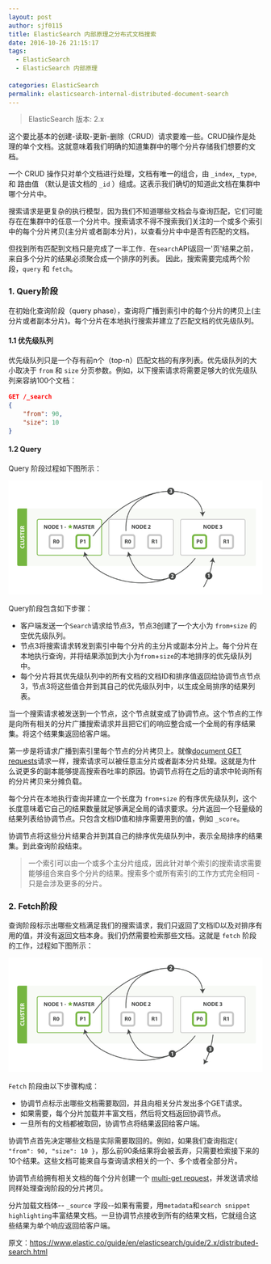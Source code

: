 ```yaml
---
layout: post
author: sjf0115
title: ElasticSearch 内部原理之分布式文档搜索
date: 2016-10-26 21:15:17
tags:
  - ElasticSearch
  - ElasticSearch 内部原理

categories: ElasticSearch
permalink: elasticsearch-internal-distributed-document-search
---
```


> ElasticSearch 版本: 2.x

这个要比基本的创建-读取-更新-删除（CRUD）请求要难一些。CRUD操作是处理的单个文档。这就意味着我们明确的知道集群中的哪个分片存储我们想要的文档。

一个 CRUD 操作只对单个文档进行处理，文档有唯一的组合，由 `_index`, `_type`, 和 路由值 （默认是该文档的 `_id` ）组成。这表示我们确切的知道此文档在集群中哪个分片中。

搜索请求是更复杂的执行模型，因为我们不知道哪些文档会与查询匹配，它们可能存在在集群中的任意一个分片中。搜索请求不得不搜索我们关注的一个或多个索引中的每个分片拷贝(主分片或者副本分片)，以查看分片中中是否有匹配的文档。

但找到所有匹配到文档只是完成了一半工作．在`search`API返回一'页'结果之前，来自多个分片的结果必须聚合成一个排序的列表。 因此，搜索需要完成两个阶段，`query` 和 `fetch`。

### 1. Query阶段

在初始化查询阶段（query phase），查询将广播到索引中的每个分片的拷贝上(主分片或者副本分片)。每个分片在本地执行搜索并建立了匹配文档的优先级队列。

#### 1.1 优先级队列

优先级队列只是一个存有前n个（top-n）匹配文档的有序列表。优先级队列的大小取决于 `from` 和 `size` 分页参数。例如，以下搜索请求将需要足够大的优先级队列来容纳100个文档：
```json
GET /_search
{
    "from": 90,
    "size": 10
}
```

#### 1.2 Query

Query 阶段过程如下图所示：

![](https://github.com/sjf0115/ImageBucket/blob/main/ElasticSearch/elasticsearch-internal-distributed-document-search-1.png?raw=true)

Query阶段包含如下步骤：
- 客户端发送一个`Search`请求给节点3，节点3创建了一个大小为 `from+size` 的空优先级队列。
- 节点3将搜索请求转发到索引中每个分片的主分片或副本分片上。每个分片在本地执行查询，并将结果添加到大小为`from`+`size`的本地排序的优先级队列中。
- 每个分片将其优先级队列中的所有文档的文档ID和排序值返回给协调节点节点3，节点3将这些值合并到其自己的优先级队列中，以生成全局排序的结果列表。

当一个搜索请求被发送到一个节点，这个节点就变成了协调节点。这个节点的工作是向所有相关的分片广播搜索请求并且把它们的响应整合成一个全局的有序结果集。将这个结果集返回给客户端。

第一步是将请求广播到索引里每个节点的分片拷贝上。就像[document GET requests](https://smartsi.blog.csdn.net/article/details/127627130#t3)请求一样，搜索请求可以被任意主分片或者副本分片处理。这就是为什么说更多的副本能够提高搜索吞吐率的原因。协调节点将在之后的请求中轮询所有的分片拷贝来分摊负载。

每个分片在本地执行查询并建立一个长度为 `from+size` 的有序优先级队列，这个长度意味着它自己的结果数量就足够满足全局的请求要求。分片返回一个轻量级的结果列表给协调节点。只包含文档ID值和排序需要用到的值，例如 `_score`。

协调节点将这些分片结果合并到其自己的排序优先级队列中，表示全局排序的结果集。到此查询阶段结束。

> 一个索引可以由一个或多个主分片组成，因此针对单个索引的搜索请求需要能够组合来自多个分片的结果。搜索多个或所有索引的工作方式完全相同 - 只是会涉及更多的分片。


### 2. Fetch阶段

查询阶段标示出哪些文档满足我们的搜索请求，我们只返回了文档ID以及对排序有用的值，并没有返回文档本身。我们仍然需要检索那些文档。这就是 `fetch` 阶段的工作，过程如下图所示：

![](https://github.com/sjf0115/ImageBucket/blob/main/ElasticSearch/elasticsearch-internal-distributed-document-search-2.png?raw=true)

`Fetch` 阶段由以下步骤构成：
- 协调节点标示出哪些文档需要取回，并且向相关分片发出多个GET请求。
- 如果需要，每个分片加载并丰富文档，然后将文档返回协调节点。
- 一旦所有的文档都被取回，协调节点将结果返回给客户端。

协调节点首先决定哪些文档是实际需要取回的。例如，如果我们查询指定`{ "from": 90, "size": 10 }`，那么前90条结果将会被丢弃，只需要检索接下来的10个结果。这些文档可能来自与查询请求相关的一个、多个或者全部分片。

协调节点给拥有相关文档的每个分片创建一个 [multi-get request](https://smartsi.blog.csdn.net/article/details/127627130#t5)，并发送请求给同样处理查询阶段的分片拷贝。

分片加载文档体-- `_source` 字段--如果有需要，用`metadata`和`search snippet highlighting`丰富结果文档。一旦协调节点接收到所有的结果文档，它就组合这些结果为单个响应返回给客户端。

原文：https://www.elastic.co/guide/en/elasticsearch/guide/2.x/distributed-search.html
